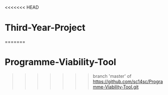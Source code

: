 <<<<<<< HEAD
# Third-Year-Project
=======
# Programme-Viability-Tool
>>>>>>> branch 'master' of https://github.com/sc14sc/Programme-Viability-Tool.git
